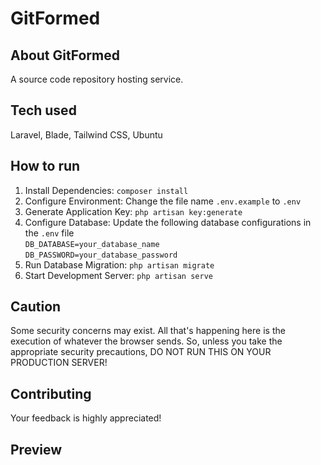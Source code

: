 # GitFormed

## About GitFormed
A source code repository hosting service.

## Tech used
Laravel, Blade, Tailwind CSS, Ubuntu

## How to run
1. Install Dependencies: `composer install`<br>
2. Configure Environment: Change the file name `.env.example` to `.env` <br>
3. Generate Application Key: `php artisan key:generate` <br>
4. Configure Database: Update the following database configurations in the `.env` file <br>
`DB_DATABASE=your_database_name` <br>
`DB_PASSWORD=your_database_password`
5. Run Database Migration: `php artisan migrate` <br>
6. Start Development Server: `php artisan serve`

## Caution
Some security concerns may exist. All that's happening here is the execution of whatever the browser sends.
So, unless you take the appropriate security precautions, DO NOT RUN THIS ON YOUR PRODUCTION SERVER!

## Contributing
Your feedback is highly appreciated!

## Preview

